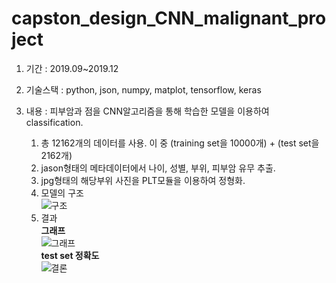 # capston_design_CNN_malignant_project

1. 기간 : 2019.09~2019.12  

2. 기술스택 : python, json, numpy, matplot, tensorflow, keras  

3. 내용 : 피부암과 점을 CNN알고리즘을 통해 학습한 모델을 이용하여 classification.  
    1. 총 12162개의 데이터를 사용. 이 중 (training set을 10000개) + (test set을 2162개)
    2. jason형태의 메타데이터에서 나이, 성별, 부위, 피부암 유무 추출.
    3. jpg형태의 해당부위 사진을 PLT모듈을 이용하여 정형화.
    4. 모델의 구조  
    ![구조](https://user-images.githubusercontent.com/50386280/78476121-4e834880-777f-11ea-95bf-22e6fd64ddf3.png)
    5. 결과  
    **그래프**  
    ![그래프](https://user-images.githubusercontent.com/50386280/78477495-ae79ef00-777f-11ea-8b49-cf7ba379308e.png)  
    **test set 정확도**  
    ![결론](https://user-images.githubusercontent.com/50386280/78477874-c9e4fa00-777f-11ea-810d-c5c7274e2e48.png)



